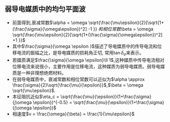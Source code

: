 ## 弱导电媒质中的均匀平面波

+ 前面得到,衰减常数$\alpha = \omega \sqrt{\frac{\mu\epsilon}{2}[\sqrt{1+(\frac{\sigma}{\omega\epsilon})^2]  -1 }} $和相位常数$\beta = \omega \sqrt{\frac{\mu\epsilon}{2}[\sqrt{1+(\frac{\sigma}{\omega\epsilon})^2]  +1 }}$
+ 其中$\frac{\sigma}{\omega \epsilon }$描述了导电媒质中的传导电流和位移电流的振幅之比，是导电媒质的损耗角正切, 常用$\tan \delta_\sigma$来表示。
+ 若媒质满足$\frac{\sigma}{\omega \epsilon}\ll 1$,这种媒质中传导电流相对位移电流来说很小，主要作用是位移电流，这种媒质为弱导电媒质。弱导电媒质是一种非理想绝燃材料。
+ 在弱导电媒质中，衰减常数和相位常数可以近似为$\alpha \approx \frac{\sigma}{2}\sqrt{\frac{\mu}{\epsilon}}$,$\beta = \omega \sqrt{\mu\epsilon}$.
+ 本征阻抗近似$\eta_c = \sqrt{\frac{\mu}{\epsilon}}(1+\frac{\sigma}{j\omega \epsilon})^{-0.5} =  \sqrt{\frac{\mu}{\epsilon}}(1+\frac{\sigma}{j\omega \epsilon})$
+ 相速度$v = \frac{\omega}{\beta} = \frac{1}{\mu\epsilon}$

